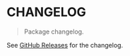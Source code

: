 # CHANGELOG

> Package changelog.

See [GitHub Releases](https://github.com/stdlib-js/simulate-iter-awln/releases) for the changelog.